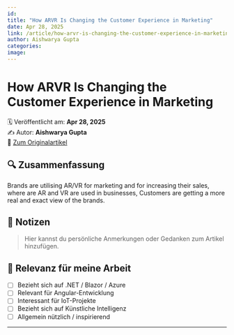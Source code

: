 ```yaml
---
id: 
title: "How ARVR Is Changing the Customer Experience in Marketing"
date: Apr 28, 2025
link: /article/how-arvr-is-changing-the-customer-experience-in-marketing/
author: Aishwarya Gupta
categories: 
image: 
---
```


# How ARVR Is Changing the Customer Experience in Marketing

🗓️ Veröffentlicht am: **Apr 28, 2025**  
✍️ Autor: **Aishwarya Gupta**  
🔗 [Zum Originalartikel](/article/how-arvr-is-changing-the-customer-experience-in-marketing/)

## 🔍 Zusammenfassung

Brands are utilising AR/VR for marketing and for increasing their sales, where are AR and VR are used in businesses, Customers are getting a more real and exact view of the brands.

## 📌 Notizen

> Hier kannst du persönliche Anmerkungen oder Gedanken zum Artikel hinzufügen.

## 🧠 Relevanz für meine Arbeit

- [ ] Bezieht sich auf .NET / Blazor / Azure
- [ ] Relevant für Angular-Entwicklung
- [ ] Interessant für IoT-Projekte
- [ ] Bezieht sich auf Künstliche Intelligenz
- [ ] Allgemein nützlich / inspirierend

---
